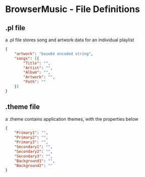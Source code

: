 # BrowserMusic - File Definitions

## .pl file
a .pl file stores song and artwork data for an individual playlist

```json
{
	"artwork": "base64 encoded string",
	"songs": [{
		"Title": "",
		"Artist": "",
		"Album": "",
		"Artwork": "",
		"Path": ""
	}]
}
```

## .theme file
a .theme contains application themes, with the properties below

```json
{
	"Primary1": "",
	"Primary2": "",
	"Primary3": "",
	"Secondary1": "",
	"Secondary2": "",
	"Secondary3": "",
	"Background1": "",
	"Background2": ""
}
```